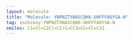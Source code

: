 ```yaml
---
layout: molecule
title: "Molecule: YNPNZTXNASCQKK-UHFFFAOYSA-N"
tag: inchikey:YNPNZTXNASCQKK-UHFFFAOYSA-N
smiles: C1=CC=C2C(=C1)C=CC3=CC=CC=C32
---
```

